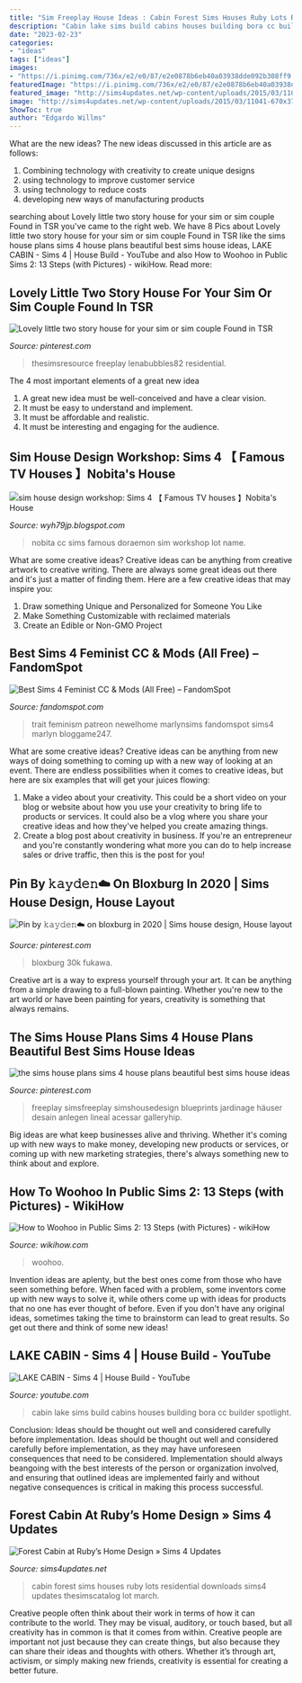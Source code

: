 ```yaml
---
title: "Sim Freeplay House Ideas : Cabin Forest Sims Houses Ruby Lots Residential Downloads Sims4 Updates Thesimscatalog Lot March"
description: "Cabin lake sims build cabins houses building bora cc builder spotlight"
date: "2023-02-23"
categories:
- "ideas"
tags: ["ideas"]
images:
- "https://i.pinimg.com/736x/e2/e0/87/e2e0878b6eb40a03938dde092b308ff9.jpg"
featuredImage: "https://i.pinimg.com/736x/e2/e0/87/e2e0878b6eb40a03938dde092b308ff9.jpg"
featured_image: "http://sims4updates.net/wp-content/uploads/2015/03/11041-670x377.jpg"
image: "http://sims4updates.net/wp-content/uploads/2015/03/11041-670x377.jpg"
ShowToc: true
author: "Edgardo Willms"
---
```



What are the new ideas?
The new ideas discussed in this article are as follows:
1. Combining technology with creativity to create unique designs 
2. using technology to improve customer service 
3. using technology to reduce costs 
4. developing new ways of manufacturing products 

	

		
searching about Lovely little two story house for your sim or sim couple Found in TSR you've came to the right web. We have 8 Pics about Lovely little two story house for your sim or sim couple Found in TSR like the sims house plans sims 4 house plans beautiful best sims house ideas, LAKE CABIN - Sims 4 | House Build - YouTube and also How to Woohoo in Public Sims 2: 13 Steps (with Pictures) - wikiHow. Read more:
		
    
## Lovely Little Two Story House For Your Sim Or Sim Couple Found In TSR

<img loading=lazy src="https://i.pinimg.com/736x/f9/e4/46/f9e446d4a2ffd00b8857eb8824e7ed58.jpg" onerror="this.onerror=null;this.src='https://tse1.mm.bing.net/th?id=OIP.tAkkNjH0ah__6KzF3_GaAwHaFj&amp;pid=15.1';" alt="Lovely little two story house for your sim or sim couple Found in TSR">

_Source: pinterest.com_

>thesimsresource freeplay lenabubbles82 residential. 

	

The 4 most important elements of a great new idea
1. A great new idea must be well-conceived and have a clear vision.
2. It must be easy to understand and implement.
3. It must be affordable and realistic.
4. It must be interesting and engaging for the audience.

    
## Sim House Design Workshop: Sims 4 【 Famous TV Houses 】Nobita&#039;s House

<img loading=lazy src="https://2.bp.blogspot.com/-p-tKkmmWTBA/W-BjXe0tELI/AAAAAAAABQA/uFGQZQuHblwqAHsCdFdlu_i1bft2IEejwCEwYBhgL/s1600/2018-11-01_15-54-00.jpg" onerror="this.onerror=null;this.src='https://tse2.mm.bing.net/th?id=OIP.8KP5OKhmSWgoFjGCyBx0_AHaEK&amp;pid=15.1';" alt="sim house design workshop: Sims 4 【 Famous TV houses 】Nobita&#039;s House">

_Source: wyh79jp.blogspot.com_

>nobita cc sims famous doraemon sim workshop lot name. 

	

What are some creative ideas?
Creative ideas can be anything from creative artwork to creative writing. There are always some great ideas out there and it's just a matter of finding them. Here are a few creative ideas that may inspire you:
1. Draw something Unique and Personalized for Someone You Like
2. Make Something Customizable with reclaimed materials
3. Create an Edible or Non-GMO Project

    
## Best Sims 4 Feminist CC &amp; Mods (All Free) – FandomSpot

<img loading=lazy src="https://static.fandomspot.com/images/04/13974/01-feminism-trait-cc-sims4.jpg" onerror="this.onerror=null;this.src='https://tse2.mm.bing.net/th?id=OIP.oaCqPlQevBybuktFMtJGHwHaEK&amp;pid=15.1';" alt="Best Sims 4 Feminist CC &amp; Mods (All Free) – FandomSpot">

_Source: fandomspot.com_

>trait feminism patreon newelhome marlynsims fandomspot sims4 marlyn bloggame247. 

	

What are some creative ideas?
Creative ideas can be anything from new ways of doing something to coming up with a new way of looking at an event. There are endless possibilities when it comes to creative ideas, but here are six examples that will get your juices flowing: 
1. Make a video about your creativity. This could be a short video on your blog or website about how you use your creativity to bring life to products or services. It could also be a vlog where you share your creative ideas and how they've helped you create amazing things. 
2. Create a blog post about creativity in business. If you're an entrepreneur and you're constantly wondering what more you can do to help increase sales or drive traffic, then this is the post for you!

    
## Pin By 𝚔𝚊𝚢𝚍𝚎𝚗☁️ On Bloxburg In 2020 | Sims House Design, House Layout

<img loading=lazy src="https://i.pinimg.com/736x/d7/01/af/d701afd55a460a916743903eb5fd72f2.jpg" onerror="this.onerror=null;this.src='https://tse3.mm.bing.net/th?id=OIP.9KdnNMsPfsgEjKYLTqTEYgHaGc&amp;pid=15.1';" alt="Pin by 𝚔𝚊𝚢𝚍𝚎𝚗☁️ on bloxburg in 2020 | Sims house design, House layout">

_Source: pinterest.com_

>bloxburg 30k fukawa. 

	

Creative art is a way to express yourself through your art. It can be anything from a simple drawing to a full-blown painting. Whether you're new to the art world or have been painting for years, creativity is something that always remains.

    
## The Sims House Plans Sims 4 House Plans Beautiful Best Sims House Ideas

<img loading=lazy src="https://i.pinimg.com/736x/e2/e0/87/e2e0878b6eb40a03938dde092b308ff9.jpg" onerror="this.onerror=null;this.src='https://tse3.mm.bing.net/th?id=OIP.pWR7ra8Ob7ejKOdu29PdXgHaFj&amp;pid=15.1';" alt="the sims house plans sims 4 house plans beautiful best sims house ideas">

_Source: pinterest.com_

>freeplay simsfreeplay simshousedesign blueprints jardinage häuser desain anlegen lineal acessar galleryhip. 

	

Big ideas are what keep businesses alive and thriving. Whether it's coming up with new ways to make money, developing new products or services, or coming up with new marketing strategies, there's always something new to think about and explore.

    
## How To Woohoo In Public Sims 2: 13 Steps (with Pictures) - WikiHow

<img loading=lazy src="https://www.wikihow.com/images/f/f9/Woohoo-in-Public-Sims-2-Step-13-Version-2.jpg" onerror="this.onerror=null;this.src='https://tse4.mm.bing.net/th?id=OIP.0IiF1-aAL75HoGzAZ0NC_QHaFj&amp;pid=15.1';" alt="How to Woohoo in Public Sims 2: 13 Steps (with Pictures) - wikiHow">

_Source: wikihow.com_

>woohoo. 

	

Invention ideas are aplenty, but the best ones come from those who have seen something before. When faced with a problem, some inventors come up with new ways to solve it, while others come up with ideas for products that no one has ever thought of before. Even if you don't have any original ideas, sometimes taking the time to brainstorm can lead to great results. So get out there and think of some new ideas!

    
## LAKE CABIN - Sims 4 | House Build - YouTube

<img loading=lazy src="https://i.ytimg.com/vi/ZLXQYriW5Pc/maxresdefault.jpg" onerror="this.onerror=null;this.src='https://tse1.mm.bing.net/th?id=OIP.4zIf-vsC2JDjzr6foKny-QHaEK&amp;pid=15.1';" alt="LAKE CABIN - Sims 4 | House Build - YouTube">

_Source: youtube.com_

>cabin lake sims build cabins houses building bora cc builder spotlight. 

	

Conclusion: Ideas should be thought out well and considered carefully before implementation.
Ideas should be thought out well and considered carefully before implementation, as they may have unforeseen consequences that need to be considered. Implementation should always beangoing with the best interests of the person or organization involved, and ensuring that outlined ideas are implemented fairly and without negative consequences is critical in making this process successful.

    
## Forest Cabin At Ruby’s Home Design » Sims 4 Updates

<img loading=lazy src="http://sims4updates.net/wp-content/uploads/2015/03/11041-670x377.jpg" onerror="this.onerror=null;this.src='https://tse4.mm.bing.net/th?id=OIP.Xu7zwxXoV17R0nqtEnNnGgHaEK&amp;pid=15.1';" alt="Forest Cabin at Ruby’s Home Design » Sims 4 Updates">

_Source: sims4updates.net_

>cabin forest sims houses ruby lots residential downloads sims4 updates thesimscatalog lot march. 

	

Creative people often think about their work in terms of how it can contribute to the world. They may be visual, auditory, or touch based, but all creativity has in common is that it comes from within. Creative people are important not just because they can create things, but also because they can share their ideas and thoughts with others. Whether it’s through art, activism, or simply making new friends, creativity is essential for creating a better future.

